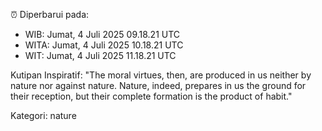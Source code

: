 ⏰ Diperbarui pada:
- WIB: Jumat, 4 Juli 2025 09.18.21 UTC
- WITA: Jumat, 4 Juli 2025 10.18.21 UTC
- WIT: Jumat, 4 Juli 2025 11.18.21 UTC

Kutipan Inspiratif:
"The moral virtues, then, are produced in us neither by nature nor against nature. Nature, indeed, prepares in us the ground for their reception, but their complete formation is the product of habit."


Kategori: nature

